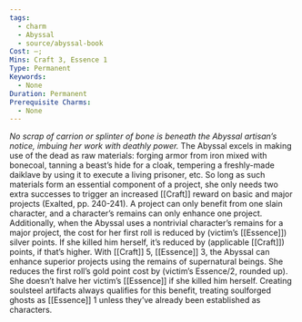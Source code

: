 ```yaml
---
tags:
  - charm
  - Abyssal
  - source/abyssal-book
Cost: —; 
Mins: Craft 3, Essence 1
Type: Permanent
Keywords:
  - None
Duration: Permanent
Prerequisite Charms:
  - None
---
```

*No scrap of carrion or splinter of bone is beneath the Abyssal artisan’s notice, imbuing her work with deathly power.*
The Abyssal excels in making use of the dead as raw materials: forging armor from iron mixed with bonecoal, tanning a beast’s hide for a cloak, tempering a freshly-made daiklave by using it to execute a living prisoner, etc. So long as such materials form an essential component of a project, she only needs two extra successes to trigger an increased [[Craft]] reward on basic and major projects (Exalted, pp. 240-241).
A project can only benefit from one slain character, and a character’s remains can only enhance one project.
Additionally, when the Abyssal uses a nontrivial character’s remains for a major project, the cost for her first roll is reduced by (victim’s [[Essence]]) silver points. If she killed him herself, it’s reduced by (applicable [[Craft]]) points, if that’s higher.
With [[Craft]] 5, [[Essence]] 3, the Abyssal can enhance superior projects using the remains of supernatural beings. She reduces the first roll’s gold point cost by (victim’s Essence/2, rounded up). She doesn’t halve her victim’s [[Essence]] if she killed him herself. Creating soulsteel artifacts always qualifies for this benefit, treating soulforged ghosts as [[Essence]] 1 unless they’ve already been established as characters.